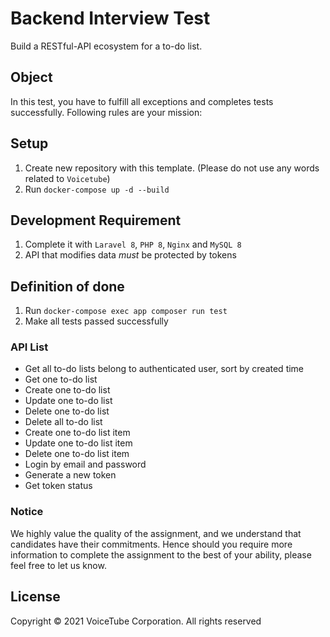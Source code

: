 # Backend Interview Test
Build a RESTful-API ecosystem for a to-do list.

## Object
In this test, you have to fulfill all exceptions and completes tests successfully. Following rules are your mission:

## Setup
1. Create new repository with this template. (Please do not use any words related to `Voicetube`)
2. Run `docker-compose up -d --build`

## Development Requirement

1. Complete it with `Laravel 8`, `PHP 8`, `Nginx` and `MySQL 8`
2. API that modifies data *must* be protected by tokens

## Definition of done
1. Run `docker-compose exec app composer run test`
2. Make all tests passed successfully

### API List
 
* Get all to-do lists belong to authenticated user, sort by created time
* Get one to-do list
* Create one to-do list
* Update one to-do list
* Delete one to-do list
* Delete all to-do list
* Create one to-do list item
* Update one to-do list item
* Delete one to-do list item
* Login by email and password
* Generate a new token
* Get token status

### Notice

We highly value the quality of the assignment, and we understand that candidates have their commitments. Hence should you require more information to complete the assignment to the best of your ability, please feel free to let us know.

## License

Copyright © 2021 VoiceTube Corporation. All rights reserved
